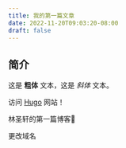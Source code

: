 ```yaml
---
title: 我的第一篇文章
date: 2022-11-20T09:03:20-08:00
draft: false
---
```

## 简介

这是 **粗体** 文本，这是 *斜体* 文本。

访问 [Hugo](https://gohugo.io) 网站！

林圣轩的第一篇博客🌚

更改域名
